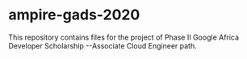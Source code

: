 # ampire-gads-2020
This repository contains files for the project of Phase II Google Africa Developer Scholarship --Associate Cloud Engineer path.
